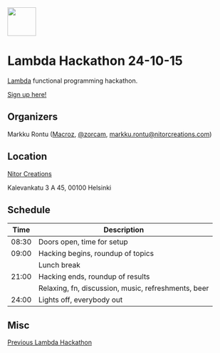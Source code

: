 <img src="https://raw.github.com/NitorCreations/LambdaHackathon/master/images/lambda.png" height="64" />

# Lambda Hackathon 24-10-15

[Lambda](https://wiki.helsinki.fi/display/lambda/) functional programming hackathon.

[Sign up here!](http://lanyrd.com/2015/lambdahack002/)

## Organizers

Markku Rontu ([Macroz](https://github.com/Macroz), [@zorcam](https://twitter.com/zorcam), markku.rontu@nitorcreations.com)

## Location

[Nitor Creations](https://www.nitor.fi)

Kalevankatu 3 A 45, 00100 Helsinki

## Schedule

| Time  | Description
| ----- | -----------
| 08:30 | Doors open, time for setup
| 09:00 | Hacking begins, roundup of topics
|       | Lunch break
| 21:00 | Hacking ends, roundup of results
|       | Relaxing, fn, discussion, music, refreshments, beer
| 24:00 | Lights off, everybody out

## Misc

[Previous Lambda Hackathon](https://wiki.helsinki.fi/display/lambda/Hackathon)
